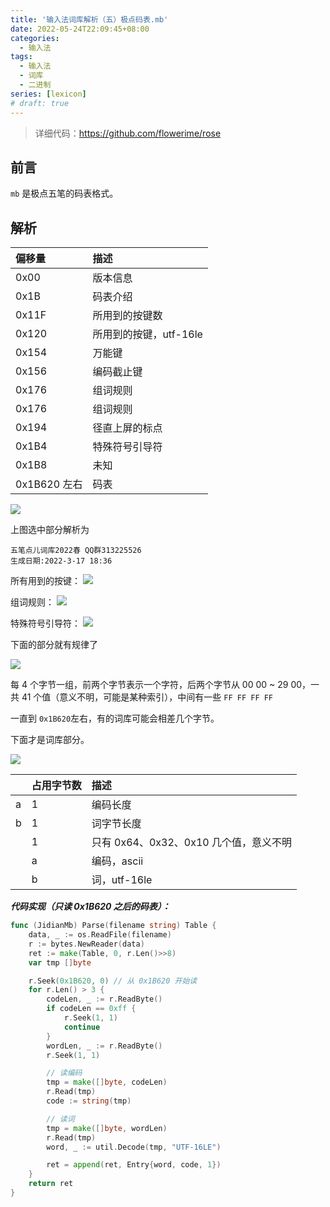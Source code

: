 ```yaml
---
title: '输入法词库解析（五）极点码表.mb'
date: 2022-05-24T22:09:45+08:00
categories:
  - 输入法
tags:
  - 输入法
  - 词库
  - 二进制
series: [lexicon]
# draft: true
---
```


> 详细代码：<https://github.com/flowerime/rose>

## 前言

`mb` 是极点五笔的码表格式。

## 解析

| 偏移量       | 描述                   |
| :----------- | :--------------------- |
| 0x00         | 版本信息               |
| 0x1B         | 码表介绍               |
| 0x11F        | 所用到的按键数         |
| 0x120        | 所用到的按键，utf-16le |
| 0x154        | 万能键                 |
| 0x156        | 编码截止键             |
| 0x176        | 组词规则               |
| 0x176        | 组词规则               |
| 0x194        | 径直上屏的标点         |
| 0x1B4        | 特殊符号引导符         |
| 0x1B8        | 未知                   |
| 0x1B620 左右 | 码表                   |

![](https://tucang.cc/api/image/show/f247661553894fe968bdbe1fbae0061a)

上图选中部分解析为

```
五笔点儿词库2022春 QQ群313225526
生成日期:2022-3-17 18:36
```

所有用到的按键：
![](https://tucang.cc/api/image/show/a5de036b87b103b22399e3be42249cda)

组词规则：
![](https://tucang.cc/api/image/show/a22851de0f98136734115c9970d24c80)

特殊符号引导符：
![](https://tucang.cc/api/image/show/a905bf4c20363e20d4abb900eabfcf31)

下面的部分就有规律了

![](https://tucang.cc/api/image/show/753ba4dd9df4658efaeee98719d8a489)

每 4 个字节一组，前两个字节表示一个字符，后两个字节从 00 00 ~ 29 00，一共 41 个值（意义不明，可能是某种索引），中间有一些 `FF FF FF FF`

一直到 `0x1B620`左右，有的词库可能会相差几个字节。

下面才是词库部分。

![](https://tucang.cc/api/image/show/24595503ce2b7866585c4d0ee04cfb47)

|     | 占用字节数 | 描述                                   |
| :-- | :--------- | :------------------------------------- |
| a   | 1          | 编码长度                               |
| b   | 1          | 词字节长度                             |
|     | 1          | 只有 0x64、0x32、0x10 几个值，意义不明 |
|     | a          | 编码，ascii                            |
|     | b          | 词，utf-16le                           |

**_代码实现（只读 0x1B620 之后的码表）：_**

```go
func (JidianMb) Parse(filename string) Table {
    data, _ := os.ReadFile(filename)
    r := bytes.NewReader(data)
    ret := make(Table, 0, r.Len()>>8)
    var tmp []byte

    r.Seek(0x1B620, 0) // 从 0x1B620 开始读
    for r.Len() > 3 {
        codeLen, _ := r.ReadByte()
        if codeLen == 0xff {
            r.Seek(1, 1)
            continue
        }
        wordLen, _ := r.ReadByte()
        r.Seek(1, 1)

        // 读编码
        tmp = make([]byte, codeLen)
        r.Read(tmp)
        code := string(tmp)

        // 读词
        tmp = make([]byte, wordLen)
        r.Read(tmp)
        word, _ := util.Decode(tmp, "UTF-16LE")

        ret = append(ret, Entry{word, code, 1})
    }
    return ret
}
```
